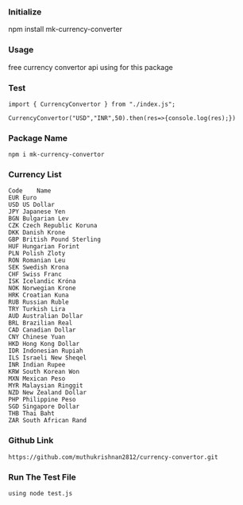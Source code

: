 ### Initialize
 npm install mk-currency-converter 

### Usage
free currency convertor api using for this package

### Test
```
import { CurrencyConvertor } from "./index.js";

CurrencyConvertor("USD","INR",50).then(res=>{console.log(res);})
```
### Package Name

``` npm i mk-currency-convertor ```

### Currency List 
```
Code	Name
EUR	Euro
USD	US Dollar
JPY	Japanese Yen
BGN	Bulgarian Lev
CZK	Czech Republic Koruna
DKK	Danish Krone
GBP	British Pound Sterling
HUF	Hungarian Forint
PLN	Polish Zloty
RON	Romanian Leu
SEK	Swedish Krona
CHF	Swiss Franc
ISK	Icelandic Króna
NOK	Norwegian Krone
HRK	Croatian Kuna
RUB	Russian Ruble
TRY	Turkish Lira
AUD	Australian Dollar
BRL	Brazilian Real
CAD	Canadian Dollar
CNY	Chinese Yuan
HKD	Hong Kong Dollar
IDR	Indonesian Rupiah
ILS	Israeli New Sheqel
INR	Indian Rupee
KRW	South Korean Won
MXN	Mexican Peso
MYR	Malaysian Ringgit
NZD	New Zealand Dollar
PHP	Philippine Peso
SGD	Singapore Dollar
THB	Thai Baht
ZAR	South African Rand 
```
### Github Link

```
https://github.com/muthukrishnan2812/currency-convertor.git
```

### Run The Test File 

``` 
using node test.js
```